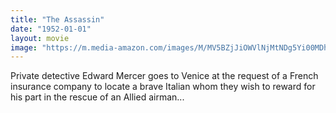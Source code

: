 ```yaml
---
title: "The Assassin"
date: "1952-01-01"
layout: movie
image: "https://m.media-amazon.com/images/M/MV5BZjJiOWVlNjMtNDg5Yi00MDhlLThhMmUtOTIxYTE4MmVjMWVkXkEyXkFqcGdeQXVyMTA2NDgyNA@@._V1_SX300.jpg"
---
```


Private detective Edward Mercer goes to Venice at the request of a French insurance company to locate a brave Italian whom they wish to reward for his part in the rescue of an Allied airman...
